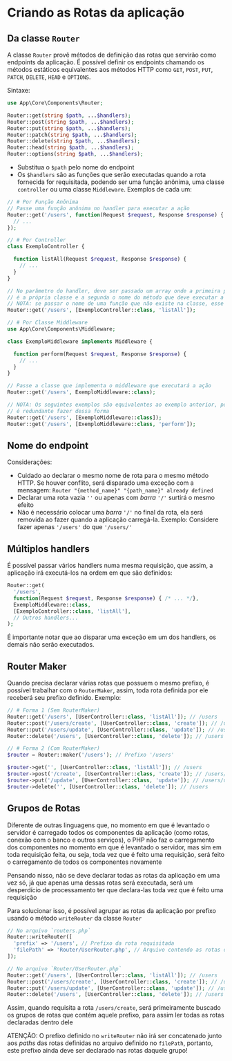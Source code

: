 # Criando as Rotas da aplicação

## Da classe `Router`

A classe `Router` provê métodos de definição das rotas que servirão como endpoints da aplicação. É possível definir os endpoints chamando os métodos estáticos equivalentes aos métodos HTTP como `GET`, `POST`, `PUT`, `PATCH`, `DELETE`, `HEAD` e `OPTIONS`.

Sintaxe:
```php
use App\Core\Components\Router;

Router::get(string $path, ...$handlers);
Router::post(string $path, ...$handlers);
Router::put(string $path, ...$handlers);
Router::patch(string $path, ...$handlers);
Router::delete(string $path, ...$handlers);
Router::head(string $path, ...$handlers);
Router::options(string $path, ...$handlers);
```

- Substitua o `$path` pelo nome do endpoint
- Os `$handlers` são as funções que serão executadas quando a rota fornecida for requisitada, podendo ser uma função anônima, uma classe `controller` ou uma classe `Middleware`. Exemplos de cada um:

```php
// # Por Função Anônima
// Passe uma função anônima no handler para executar a ação
Router::get('/users', function(Request $request, Response $response) {
  // ...
});

// # Por Controller
class ExemploController {

  function listAll(Request $request, Response $response) {
    // ...
  }
}

// No parâmetro do handler, deve ser passado um array onde a primeira posição
// é a própria classe e a segunda o nome do método que deve executar a ação
// NOTA: se passar o nome de uma função que não existe na classe, esse handler será ignorado!
Router::get('/users', [ExemploController::class, 'listAll']);

// # Por Classe Middleware
use App\Core\Components\Middleware;

class ExemploMiddleware implements Middleware {

  function perform(Request $request, Response $response) {
    // ...
  }
}

// Passe a classe que implementa o middleware que executará a ação
Router::get('/users', ExemploMiddleware::class);

// NOTA: Os seguintes exemplos são equivalentes ao exemplo anterior, portanto,
// é redundante fazer dessa forma
Router::get('/users', [ExemploMiddleware::class]);
Router::get('/users', [ExemploMiddleware::class, 'perform']);
```

## Nome do endpoint

Considerações:
- Cuidado ao declarar o mesmo nome de rota para o mesmo método HTTP. Se houver conflito, será disparado uma exceção com a mensagem: `Router "{method_name}" "{path_name}" already defined` 
- Declarar uma rota vazia `''` ou apenas com *barra* `'/'` surtirá o mesmo efeito
- Não é necessário colocar uma *barra* `'/'` no final da rota, ela será removida ao fazer quando a aplicação carregá-la. Exemplo: Considere fazer apenas `'/users'` do que `'/users/'`

## Múltiplos handlers

É possível passar vários handlers numa mesma requisição, que assim, a aplicação irá executá-los na ordem em que são definidos:

```php
Router::get(
  '/users',
  function(Request $request, Response $response) { /* ... */},
  ExemploMiddleware::class,
  [ExemploController::class, 'listAll'],
  // Outros handlers...
);
```

É importante notar que ao disparar uma exceção em um dos handlers, os demais não serão executados.

## Router Maker

Quando precisa declarar várias rotas que possuem o mesmo prefixo, é possível trabalhar com o `RouterMaker`, assim, toda rota definida por ele receberá seu prefixo definido. Exemplo:

```php
// # Forma 1 (Sem RouterMaker)
Router::get('/users', [UserController::class, 'listAll']); // /users
Router::post('/users/create', [UserController::class, 'create']); // /users/create
Router::put('/users/update', [UserController::class, 'update']); // /users/update
Router::delete('/users', [UserController::class, 'delete']); // /users

// # Forma 2 (Com RouterMaker)
$router = Router::maker('/users'); // Prefixo '/users'

$router->get('', [UserController::class, 'listAll']); // /users
$router->post('/create', [UserController::class, 'create']); // /users/create
$router->put('/update', [UserController::class, 'update']); // /users/update
$router->delete('', [UserController::class, 'delete']); // /users
```

## Grupos de Rotas

Diferente de outras linguagens que, no momento em que é levantado o servidor é carregado todos os componentes da aplicação (como rotas, conexão com o banco e outros serviços), o PHP não faz o carregamento dos componentes no momento em que é levantado o servidor, mas sim em toda requisição feita, ou seja, toda vez que é feito uma requisição, será feito o carregamento de todos os componentes novamente

Pensando nisso, não se deve declarar todas as rotas da aplicação em uma vez só, já que apenas uma dessas rotas será executada, será um desperdício de processamento ter que declara-las toda vez que é feito uma requisição

Para solucionar isso, é possível agrupar as rotas da aplicação por prefixo usando o método `writeRouter` da classe `Router`

```php
// No arquivo `routers.php`
Router::writeRouter([
  'prefix' => '/users', // Prefixo da rota requisitada
  'filePath' => 'Router/UserRouter.php', // Arquivo contendo as rotas deste grupo
]);

// No arquivo `Router/UserRouter.php`
Router::get('/users', [UserController::class, 'listAll']); // /users
Router::post('/users/create', [UserController::class, 'create']); // /users/create
Router::put('/users/update', [UserController::class, 'update']); // /users/update
Router::delete('/users', [UserController::class, 'delete']); // /users
```

Assim, quando requisita a rota `/users/create`, será primeiramente buscado os grupos de rotas que contém aquele prefixo, para assim ler todas as rotas declaradas dentro dele

ATENÇÃO: O prefixo definido no `writeRouter` não irá ser concatenado junto aos *paths* das rotas definidas no arquivo definido no `filePath`, portanto, este prefixo ainda deve ser declarado nas rotas daquele grupo!
